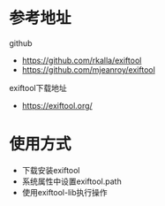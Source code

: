 # 参考地址
github
- https://github.com/rkalla/exiftool
- https://github.com/mjeanroy/exiftool

exiftool下载地址
- https://exiftool.org/

# 使用方式
- 下载安装exiftool
- 系统属性中设置exiftool.path
- 使用exiftool-lib执行操作